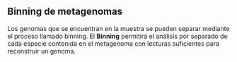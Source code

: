 ## Binning de metagenomas

Los genomas que se encuentran en la muestra se pueden separar mediante el proceso llamado binning. El **Binning** permitirá el análisis por separado de cada especie contenida en el metagenoma con lecturas suficientes para reconstruir un genoma. 
